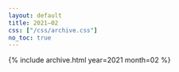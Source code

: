 ```yaml
---
layout: default
title: 2021–02
css: ["/css/archive.css"]
no_toc: true
---
```


{% include archive.html year=2021 month=02 %}
